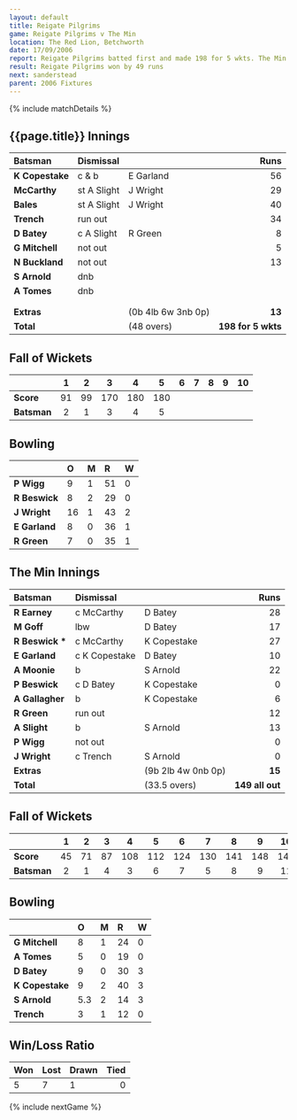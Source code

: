 ```yaml
---
layout: default
title: Reigate Pilgrims
game: Reigate Pilgrims v The Min
location: The Red Lion, Betchworth
date: 17/09/2006
report: Reigate Pilgrims batted first and made 198 for 5 wkts. The Min replied with 149 all out
result: Reigate Pilgrims won by 49 runs
next: sanderstead
parent: 2006 Fixtures
---
```


{% include matchDetails %}

## {{page.title}} Innings

| Batsman | Dismissal |  | Runs |
|:---|:---|---|---:|
| **K Copestake** | c & b | E Garland | 56 |
| **McCarthy** | st A Slight | J Wright | 29 |
| **Bales** | st A Slight | J Wright | 40 |
| **Trench** | run out |  | 34 |
| **D Batey** | c A Slight | R Green | 8 |
| **G Mitchell** | not out |  | 5 |
| **N Buckland** | not out |  | 13 |
| **S Arnold** | dnb |  |  |
| **A Tomes** | dnb |  |  |
|  |  |  |  |
|  |  |  |  |
| **Extras** | | (0b 4lb 6w 3nb 0p) | **13** |
| **Total** | | (48 overs) | **198 for 5 wkts** |

## Fall of Wickets

| | 1 | 2 | 3 | 4 | 5 | 6 | 7 | 8 | 9 | 10 |
|---|:---:|:---:|:---:|:---:|:---:|:---:|:---:|:---:|:---:|:---:|
| **Score** | 91 | 99 | 170 | 180 | 180 |  |  |  |  |  |
| **Batsman** | 2 | 1 | 3 | 4 | 5 |  |  |  |  |  |

## Bowling

| | O | M | R | W |
|---|:---|:---|:---|:---|
| **P Wigg** | 9 | 1 | 51 | 0 |
| **R Beswick** | 8 | 2 | 29 | 0 |
| **J Wright** | 16 | 1 | 43 | 2 |
| **E Garland** | 8 | 0 | 36 | 1 |
| **R Green** | 7 | 0 | 35 | 1 |

## The Min Innings

| Batsman | Dismissal |  | Runs |
|:---|:---|---|---:|
| **R Earney** | c McCarthy | D Batey | 28 |
| **M Goff** | lbw | D Batey | 17 |
| **R Beswick &#42;** | c McCarthy | K Copestake | 27 |
| **E Garland** | c K Copestake | D Batey | 10 |
| **A Moonie** | b | S Arnold | 22 |
| **P Beswick** | c D Batey | K Copestake | 0 |
| **A Gallagher** | b | K Copestake | 6 |
| **R Green** | run out |  | 12 |
| **A Slight** | b | S Arnold | 13 |
| **P Wigg** | not out |  | 0 |
| **J Wright** | c Trench | S Arnold | 0 |
| **Extras** | | (9b 2lb 4w 0nb 0p) | **15** |
| **Total** | | (33.5 overs) | **149 all out** |

## Fall of Wickets

| | 1 | 2 | 3 | 4 | 5 | 6 | 7 | 8 | 9 | 10 |
|---|:---:|:---:|:---:|:---:|:---:|:---:|:---:|:---:|:---:|:---:|
| **Score** | 45 | 71 | 87 | 108 | 112 | 124 | 130 | 141 | 148 | 149 |
| **Batsman** | 2 | 1 | 4 | 3 | 6 | 7 | 5 | 8 | 9 | 11 |

## Bowling

| | O | M | R | W |
|---|:---|:---|:---|:---|
| **G Mitchell** | 8 | 1 | 24 | 0 |
| **A Tomes** | 5 | 0 | 19 | 0 |
| **D Batey** | 9 | 0 | 30 | 3 |
| **K Copestake** | 9 | 2 | 40 | 3 |
| **S Arnold** | 5.3 | 2 | 14 | 3 |
| **Trench** | 3 | 1 | 12 | 0 |

## Win/Loss Ratio

| Won | Lost | Drawn | Tied |
|:---|:---|:---|---:|
| 5 | 7 | 1 | 0 |

{% include nextGame %}